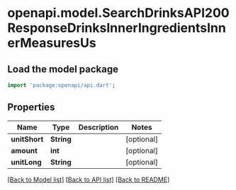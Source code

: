 # openapi.model.SearchDrinksAPI200ResponseDrinksInnerIngredientsInnerMeasuresUs

## Load the model package
```dart
import 'package:openapi/api.dart';
```

## Properties
Name | Type | Description | Notes
------------ | ------------- | ------------- | -------------
**unitShort** | **String** |  | [optional] 
**amount** | **int** |  | [optional] 
**unitLong** | **String** |  | [optional] 

[[Back to Model list]](../README.md#documentation-for-models) [[Back to API list]](../README.md#documentation-for-api-endpoints) [[Back to README]](../README.md)


